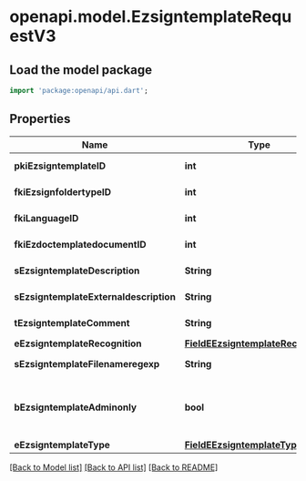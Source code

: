 # openapi.model.EzsigntemplateRequestV3

## Load the model package
```dart
import 'package:openapi/api.dart';
```

## Properties
Name | Type | Description | Notes
------------ | ------------- | ------------- | -------------
**pkiEzsigntemplateID** | **int** | The unique ID of the Ezsigntemplate | [optional] 
**fkiEzsignfoldertypeID** | **int** | The unique ID of the Ezsignfoldertype. | [optional] 
**fkiLanguageID** | **int** | The unique ID of the Language.  Valid values:  |Value|Description| |-|-| |1|French| |2|English| | 
**fkiEzdoctemplatedocumentID** | **int** | The unique ID of the Ezdoctemplatedocument | [optional] 
**sEzsigntemplateDescription** | **String** | The description of the Ezsigntemplate | 
**sEzsigntemplateExternaldescription** | **String** | The external description of the Ezsigntemplate | [optional] 
**tEzsigntemplateComment** | **String** | The comment of the Ezsigntemplate | [optional] 
**eEzsigntemplateRecognition** | [**FieldEEzsigntemplateRecognition**](FieldEEzsigntemplateRecognition.md) |  | [optional] 
**sEzsigntemplateFilenameregexp** | **String** | The filename regexp of the Ezsigntemplate. | [optional] 
**bEzsigntemplateAdminonly** | **bool** | Whether the Ezsigntemplate can be accessed by admin users only (eUserType=Normal) | 
**eEzsigntemplateType** | [**FieldEEzsigntemplateType**](FieldEEzsigntemplateType.md) |  | 

[[Back to Model list]](../README.md#documentation-for-models) [[Back to API list]](../README.md#documentation-for-api-endpoints) [[Back to README]](../README.md)


